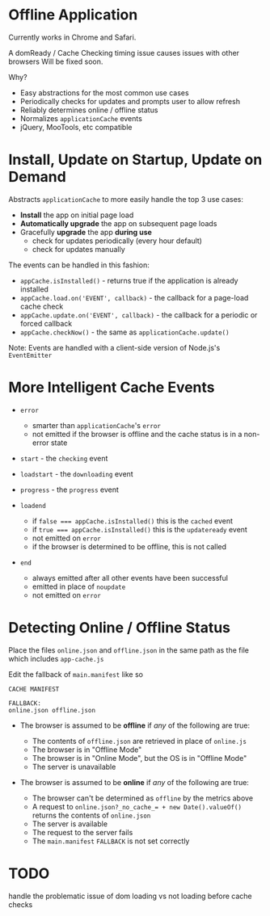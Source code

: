 Offline Application
====

Currently works in Chrome and Safari.

A domReady / Cache Checking timing issue causes issues with other browsers
Will be fixed soon.

Why?

  * Easy abstractions for the most common use cases
  * Periodically checks for updates and prompts user to allow refresh
  * Reliably determines online / offline status
  * Normalizes `applicationCache` events
  * jQuery, MooTools, etc compatible

Install, Update on Startup, Update on Demand
====

Abstracts `applicationCache` to more easily handle the top 3 use cases:

  * **Install** the app on initial page load
  * **Automatically upgrade** the app on subsequent page loads
  * Gracefully **upgrade** the app **during use**
    * check for updates periodically (every hour default)
    * check for updates manually


The events can be handled in this fashion:

  * `appCache.isInstalled()` - returns true if the application is already installed
  * `appCache.load.on('EVENT', callback)` - the callback for a page-load cache check
  * `appCache.update.on('EVENT', callback)` - the callback for a periodic or forced callback
  * `appCache.checkNow()` - the same as `applicationCache.update()`

Note: Events are handled with a client-side version of Node.js's `EventEmitter`

More Intelligent Cache Events
====

  * `error`
    * smarter than `applicationCache`'s `error`
    * not emitted if the browser is offline and the cache status is in a non-error state

  * `start` - the `checking` event

  * `loadstart` - the `downloading` event

  * `progress` - the `progress` event

  * `loadend`
    * if `false === appCache.isInstalled()` this is the `cached` event
    * if `true === appCache.isInstalled()` this is the `updateready` event
    * not emitted on `error`
    * if the browser is determined to be offline, this is not called

  * `end`
    * always emitted after all other events have been successful
    * emitted in place of `noupdate`
    * not emitted on `error`

Detecting Online / Offline Status
====

Place the files `online.json` and `offline.json` in the same path as the file which includes `app-cache.js`

Edit the fallback of `main.manifest` like so

    CACHE MANIFEST

    FALLBACK:
    online.json offline.json

  * The browser is assumed to be **offline** if *any* of the following are true:
    * The contents of `offline.json` are retrieved in place of `online.js`
    * The browser is in "Offline Mode"
    * The browser is in "Online Mode", but the OS is in "Offline Mode"
    * The server is unavailable

  * The browser is assumed to be **online** if *any* of the following are true:
    * The browser can't be determined as `offline` by the metrics above
    * A request to `online.json?_no_cache_= + new Date().valueOf()` returns the contents of `online.json`
    * The server is available
    * The request to the server fails
    * The `main.manifest` `FALLBACK` is not set correctly

TODO
====

handle the problematic issue of dom loading vs not loading before cache checks
